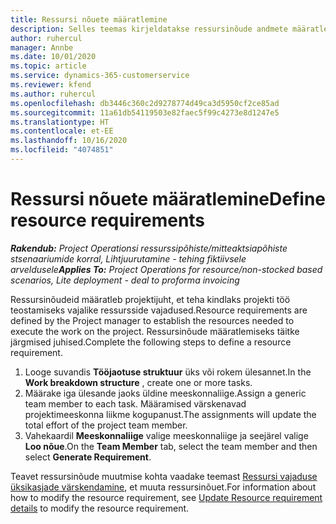 ```yaml
---
title: Ressursi nõuete määratlemine
description: Selles teemas kirjeldatakse ressursinõude andmete määratlemist.
author: ruhercul
manager: Annbe
ms.date: 10/01/2020
ms.topic: article
ms.service: dynamics-365-customerservice
ms.reviewer: kfend
ms.author: ruhercul
ms.openlocfilehash: db3446c360c2d9278774d49ca3d5950cf2ce85ad
ms.sourcegitcommit: 11a61db54119503e82faec5f99c4273e8d1247e5
ms.translationtype: HT
ms.contentlocale: et-EE
ms.lasthandoff: 10/16/2020
ms.locfileid: "4074851"
---
```

# <a name="define-resource-requirements"></a><span data-ttu-id="93d37-103">Ressursi nõuete määratlemine</span><span class="sxs-lookup"><span data-stu-id="93d37-103">Define resource requirements</span></span>

<span data-ttu-id="93d37-104">_**Rakendub:** Project Operationsi ressurssipõhiste/mitteaktsiapõhiste stsenaariumide korral,  Lihtjuurutamine - tehing fiktiivsele arveldusele_</span><span class="sxs-lookup"><span data-stu-id="93d37-104">_**Applies To:** Project Operations for resource/non-stocked based scenarios, Lite deployment - deal to proforma invoicing_</span></span>

<span data-ttu-id="93d37-105">Ressursinõudeid määratleb projektijuht, et teha kindlaks projekti töö teostamiseks vajalike ressursside vajadused.</span><span class="sxs-lookup"><span data-stu-id="93d37-105">Resource requirements are defined by the Project manager to establish the resources needed to execute the work on the project.</span></span> <span data-ttu-id="93d37-106">Ressursinõude määratlemiseks täitke järgmised juhised.</span><span class="sxs-lookup"><span data-stu-id="93d37-106">Complete the following steps to define a resource requirement.</span></span>

1.  <span data-ttu-id="93d37-107">Looge suvandis **Tööjaotuse struktuur** üks või rokem ülesannet.</span><span class="sxs-lookup"><span data-stu-id="93d37-107">In the **Work breakdown structure** , create one or more tasks.</span></span>
2.  <span data-ttu-id="93d37-108">Määrake iga ülesande jaoks üldine meeskonnaliige.</span><span class="sxs-lookup"><span data-stu-id="93d37-108">Assign a generic team member to each task.</span></span> <span data-ttu-id="93d37-109">Määramised värskenavad projektimeeskonna liikme kogupanust.</span><span class="sxs-lookup"><span data-stu-id="93d37-109">The assignments will update the total effort of the project team member.</span></span>
3.  <span data-ttu-id="93d37-110">Vahekaardil **Meeskonnaliige** valige meeskonnaliige ja seejärel valige **Loo nõue**.</span><span class="sxs-lookup"><span data-stu-id="93d37-110">On the **Team Member** tab, select the team member and then select **Generate Requirement**.</span></span>

<span data-ttu-id="93d37-111">Teavet ressursinõude muutmise kohta vaadake teemast [Ressursi vajaduse üksikasjade värskendamine](define-resource-requirements.md), et muuta ressursinõuet.</span><span class="sxs-lookup"><span data-stu-id="93d37-111">For information about how to modify the resource requirement, see [Update Resource requirement details](define-resource-requirements.md) to modify the resource requirement.</span></span>